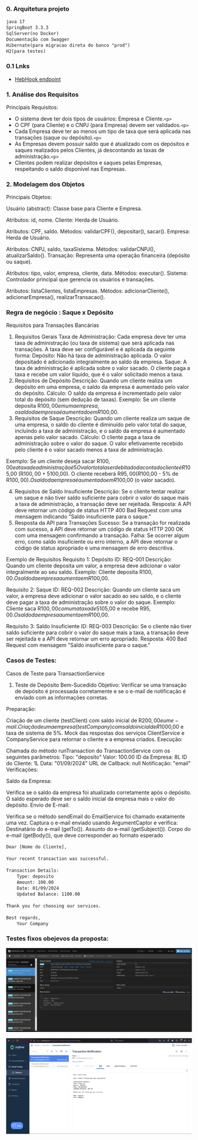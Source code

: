 ### 0. Arquitetura projeto

    java 17
    SpringBoot 3.3.3
    SqlServer(no Docker)
    Documentação com Swagger
    Hibernate(para migracao direta do banco "prod")
    H2(para testes)

### 0.1 Lnks

* [HebHook endpoint](https://webhook.site/97a8d9f2-17f1-4412-8dea-1b3a0a2a3f2c)  

### 1. Análise dos Requisitos

Principais Requisitos:

- O sistema deve ter dois tipos de usuários: Empresa e Cliente.`<p>`
- O CPF (para Cliente) e o CNPJ (para Empresa) devem ser validados.`<p>`
- Cada Empresa deve ter ao menos um tipo de taxa que será aplicada nas transações (saque ou depósito).`<p>`
- As Empresas devem possuir saldo que é atualizado com os depósitos e saques realizados pelos Clientes, já descontando as taxas de administração.`<p>`
- Clientes podem realizar depósitos e saques pelas Empresas, respeitando o saldo disponível nas Empresas.

### 2. Modelagem dos Objetos

Principais Objetos:

Usuário (abstract): Classe base para Cliente e Empresa.

Atributos: id, nome.
Cliente: Herda de Usuário.

Atributos: CPF, saldo.
Métodos: validarCPF(), depositar(), sacar().
Empresa: Herda de Usuário.

Atributos: CNPJ, saldo, taxaSistema.
Métodos: validarCNPJ(), atualizarSaldo().
Transação: Representa uma operação financeira (depósito ou saque).

Atributos: tipo, valor, empresa, cliente, data.
Métodos: executar().
Sistema: Controlador principal que gerencia os usuários e transações.

Atributos: listaClientes, listaEmpresas.
Métodos: adicionarCliente(), adicionarEmpresa(), realizarTransacao().

### Regra de negócio : Saque x Depósito

Requisitos para Transações Bancárias

1. Requisitos Gerais
   Taxa de Administração: Cada empresa deve ter uma taxa de administração (ou taxa de sistema) que será aplicada nas transações. A taxa deve ser configurável e é aplicada da seguinte forma:
   Depósito: Não há taxa de administração aplicada. O valor depositado é adicionado integralmente ao saldo da empresa.
   Saque: A taxa de administração é aplicada sobre o valor sacado. O cliente paga a taxa e recebe um valor líquido, que é o valor solicitado menos a taxa.
2. Requisitos de Depósito
   Descrição: Quando um cliente realiza um depósito em uma empresa, o saldo da empresa é aumentado pelo valor do depósito.
   Cálculo: O saldo da empresa é incrementado pelo valor total do depósito (sem dedução de taxas).
   Exemplo: Se um cliente deposita R$100,00 em uma empresa, o saldo da empresa é aumentado em R$100,00.
3. Requisitos de Saque
   Descrição: Quando um cliente realiza um saque de uma empresa, o saldo do cliente é diminuído pelo valor total do saque, incluindo a taxa de administração, e o saldo da empresa é aumentado apenas pelo valor sacado.
   Cálculo: O cliente paga a taxa de administração sobre o valor do saque. O valor efetivamente recebido pelo cliente é o valor sacado menos a taxa de administração.

Exemplo: Se um cliente deseja sacar R$100,00 e a taxa de administração é 5%:
O valor total a ser debitado da conta do cliente é R$105,00 (R$100,00 + 5% de R$100,00).
O cliente receberá R$95,00 (R$100,00 - 5% de R$100,00).
O saldo da empresa é aumentado em R$100,00 (o valor sacado).

4. Requisitos de Saldo Insuficiente
   Descrição: Se o cliente tentar realizar um saque e não tiver saldo suficiente para cobrir o valor do saque mais a taxa de administração, a transação deve ser rejeitada.
   Resposta: A API deve retornar um código de status HTTP 400 Bad Request com uma mensagem indicando "Saldo insuficiente para o saque."
5. Resposta da API para Transações
   Sucesso: Se a transação for realizada com sucesso, a API deve retornar um código de status HTTP 200 OK com uma mensagem confirmando a transação.
   Falha: Se ocorrer algum erro, como saldo insuficiente ou erro interno, a API deve retornar o código de status apropriado e uma mensagem de erro descritiva.

Exemplo de Requisitos
Requisito 1: Depósito
ID: REQ-001
Descrição: Quando um cliente deposita um valor, a empresa deve adicionar o valor integralmente ao seu saldo.
Exemplo: Cliente deposita R$100,00. O saldo da empresa aumenta em R$100,00.

Requisito 2: Saque
ID: REQ-002
Descrição: Quando um cliente saca um valor, a empresa deve adicionar o valor sacado ao seu saldo, e o cliente deve pagar a taxa de administração sobre o valor do saque.
Exemplo: Cliente saca R$100,00 com uma taxa de 5%. O cliente paga R$105,00 e recebe R$95,00. O saldo da empresa aumenta em R$100,00.

Requisito 3: Saldo Insuficiente
ID: REQ-003
Descrição: Se o cliente não tiver saldo suficiente para cobrir o valor do saque mais a taxa, a transação deve ser rejeitada e a API deve retornar um erro apropriado.
Resposta: 400 Bad Request com mensagem "Saldo insuficiente para o saque."

### Casos de Testes:

Casos de Teste para TransactionService

1. Teste de Depósito Bem-Sucedido
   Objetivo: Verificar se uma transação de depósito é processada corretamente e se o e-mail de notificação é enviado com as informações corretas.

Preparação:

Criação de um cliente (testClient) com saldo inicial de R$200,00 e um e-mail.
Criação de uma empresa (testCompany) com saldo inicial de R$1000,00 e taxa de sistema de 5%.
Mock das respostas dos serviços ClientService e CompanyService para retornar o cliente e a empresa criados.
Execução:

Chamada do método runTransaction do TransactionService com os seguintes parâmetros:
Tipo: "deposito"
Valor: 100.00
ID da Empresa: 8L
ID do Cliente: 1L
Data: "01/09/2024"
URL de Callback: null
Notificação: "email"
Verificações:

Saldo da Empresa:

Verifica se o saldo da empresa foi atualizado corretamente após o depósito.
O saldo esperado deve ser o saldo inicial da empresa mais o valor do depósito.
Envio de E-mail:

Verifica se o método sendEmail do EmailService foi chamado exatamente uma vez.
Captura o e-mail enviado usando ArgumentCaptor e verifica:
Destinatário do e-mail (getTo()).
Assunto do e-mail (getSubject()).
Corpo do e-mail (getBody()), que deve corresponder ao formato esperado

    Dear [Nome do Cliente],

    Your recent transaction was successful.

    Transaction Details:
        Type: deposito
        Amount: 100.00
        Date: 01/09/2024
        Updated Balance: 1100.00

    Thank you for choosing our services.

    Best regards,
        Your Company

### Testes fixos obejevos da proposta:

![Webhook](/doc/img/hebhook.png)

![mailtrap](/doc/img/mailtra.png)
